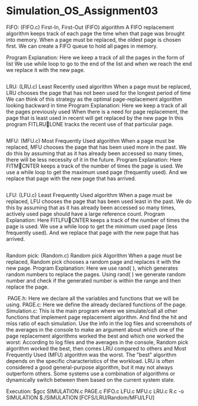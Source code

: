 # Simulation_OS_Assignment03

FIFO: (FIFO.c)
First-In, First-Out (FIFO) algorithm
A FIFO replacement algorithm keeps track of each page the time when that page was brought into memory. 
When a page must be replaced, the oldest page is chosen first.
We can create a FIFO queue to hold all pages in memory.

Program Explanation:
Here we keep a track of all the pages in the form of list
We use while loop to go to the end of the list and when we reach the end we replace it with the new page.

<image>

LRU: (LRU.c)
Least Recently used algorithm
When a page must be replaced, LRU chooses the page that has not been used for the longest
period of time
We can think of this strategy as the optimal page-replacement algorithm looking backward in
time
Program Explanation:
Here we keep a track of all the pages previously used
When there is a need for page replacement, the page that is least used in recent will get replaced
by the new page
In this program FITLRULONE tracks the recent use of that particular page.

<image>

MFU: (MFU.c)
Most Frequently Used algorithm
When a page must be replaced, MFU chooses the page that has been used more in the past.
We do this by assuming that as it has already been accessed so many times, there will be less
necessity of it in the future.
Program Explanation:
Here FITMCNTER keeps a track of the number of times the page is used.
We use a while loop to get the maximum used page (frequently used).
And we replace that page with the new page that has arrived.

<image>

LFU: (LFU.c)
Least Frequently Used algorithm
When a page must be replaced, LFU chooses the page that has been used least in the past.
We do this by assuming that as it has already been accessed so many times, actively used page
should have a large reference count.
Program Explanation:
Here FITLFUCNTER keeps a track of the number of times the page is used.
We use a while loop to get the minimum used page (less frequently used).
And we replace that page with the new page that has arrived.

<image>

Random pick: (Random.c)
Random pick Algorithm
When a page must be replaced, Random pick chooses a random page and replaces it with the
new page.
Program Explanation:
Here we use rand( ), which generates random numbers to replace the pages.
Using rand( ) we generate random number and check if the generated number is within the range
and then replace the page.

<image>
PAGE.h:
Here we declare all the variables and functions that we will be using.
PAGE.c:
Here we define the already declared functions of the page.
Simulation.c:
This is the main program where we simulate/call all other functions that implement page
replacement algorithm. And find the hit and miss ratio of each simulation.
Use the info in the log files and screenshots of the averages in the console to make an
argument about which one of the page replacement algorithms worked the best and which
one worked the worst:
According to log files and the averages in the console, Random pick algorithm worked the best,
then comes LRU compared to others and Most Frequently Used (MFU) algorithm was the worst.
The "best" algorithm depends on the specific characteristics of the workload. LRU is often
considered a good general-purpose algorithm, but it may not always outperform others. Some
systems use a combination of algorithms or dynamically switch between them based on the
current system state.

  
Execution:
$gcc SIMULATION.c PAGE.c FIFO.c LFU.c MFU.c LRU.c R.c -o SIMULATION
$./SIMULATION [FCFS/LRU/Random/MFU/LFU]

